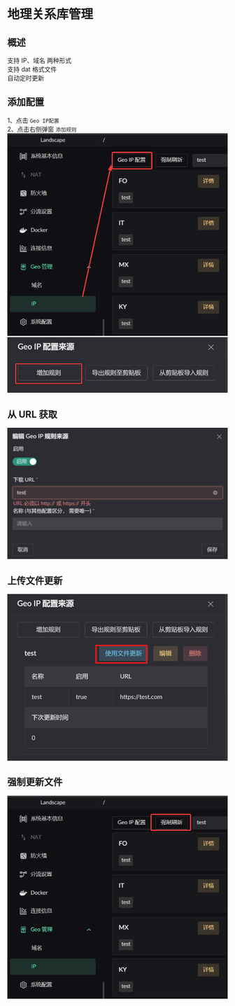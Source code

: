 # 地理关系库管理

## 概述
支持 IP、域名 两种形式  
支持 dat 格式文件  
自动定时更新  
## 添加配置
1、点击 `Geo IP配置`  
2、点击右侧弹窗 `添加规则`  
![](../images/other-features/domain-ip-collection/2.png)
![](../images/other-features/domain-ip-collection/3.png)

## 从 URL 获取
![](../images/other-features/domain-ip-collection/4.png)

## 上传文件更新
![](../images/other-features/domain-ip-collection/5.png)

## 强制更新文件
![](../images/other-features/domain-ip-collection/6.png)
